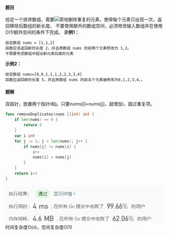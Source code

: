 #### 题目
给定一个排序数组，需要![原地](https://baike.baidu.com/item/%E5%8E%9F%E5%9C%B0%E7%AE%97%E6%B3%95)删除重复的元素，使得每个元素只出现一次，返回移除后数组的新长度。
不要使用额外的数组空间，必须修改输入数组并在使用O(1)额外空间的条件下完成。
**示例1：**
```
给定数组 nums = [1,1,2]
函数应该返回新的长度 2，并且原数组 nums 的前两个元素修改为 1,2。
不需要考虑数组中超出新元素后面的元素
```
**示例2：**
```
给定数组 nums=[0,0,1,1,1,2,2,3,3,4]
函数应返回新的长度 5，并且原数组 nums 的前五个元素被修改为0,1,2,3,4,。
```

#### 题解
双指针，放置两个指针i和j。只要nums[i]=nums[j]，就增加i，跳过重复项。
```go
func removeDuplicates(nums []int) int {
	if len(nums) == 0 {
		return 0
	}
	var i int
	for j := 1; j < len(nums); j++ {
		if nums[j] != nums[i] {
			i++
			nums[i] = nums[j]
		}
	}
	return i+1
}
```
![](https://raw.githubusercontent.com/betterfor/cloudImage/master/images/2020-02-18/002601.png)
时间复杂度O(n)，空间复杂度O(1)